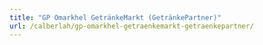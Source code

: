 ```yaml
---
title: "GP Omarkhel GetränkeMarkt (GetränkePartner)"
url: /calberlah/gp-omarkhel-getraenkemarkt-getraenkepartner/
---
```

